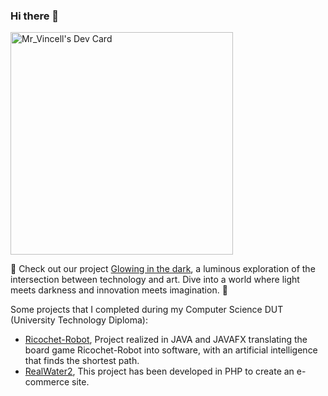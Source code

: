 ### Hi there 👋

<a href="https://app.daily.dev/mrvincell"><img src="https://api.daily.dev/devcards/v2/0AIBUfx28MljkXLQsqnje.png?r=ojs&type=default" width="356" alt="Mr_Vincell's Dev Card"/></a>

🌟 Check out our project [Glowing in the dark](https://github.com/Maelis-Rakowski/Glowing-in-the-dark), a luminous exploration of the intersection between technology and art. Dive into a world where light meets darkness and innovation meets imagination. 🌟

Some projects that I completed during my Computer Science DUT (University Technology Diploma):
- [Ricochet-Robot](https://github.com/vincent-bernardon/Ricochet-Robot), Project realized in JAVA and JAVAFX translating the board game Ricochet-Robot into software, with an artificial intelligence that finds the shortest path.
- [RealWater2](https://github.com/vincent-bernardon/RealWater2), This project has been developed in PHP to create an e-commerce site.

<!--
**vincent-bernardon/vincent-bernardon** is a ✨ _special_ ✨ repository because its `README.md` (this file) appears on your GitHub profile.

Here are some ideas to get you started:

- 🔭 I’m currently working on ...
- 🌱 I’m currently learning ...
- 👯 I’m looking to collaborate on ...
- 🤔 I’m looking for help with ...
- 💬 Ask me about ...
- 📫 How to reach me: ...
- 😄 Pronouns: ...
- ⚡ Fun fact: ...
-->
